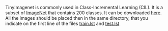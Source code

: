 TinyImagenet is commonly used in Class-Incremental Learning (CIL). It is a subset of [ImageNet](https://www.image-net.org/) that contains 200 classes. It can be downloaded [here](http://cs231n.stanford.edu/tiny-imagenet-200.zip). All the images should be placed then in the same directory, that you indicate on the first line of the files [train.lst](https://github.com/GregoirePetit/imagelistsCIL/blob/main/tinyimagenet/train.lst#L1) and [test.lst](https://github.com/GregoirePetit/imagelistsCIL/blob/main/tinyimagenet/test.lst)